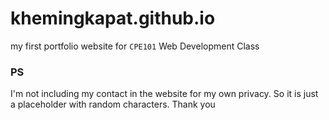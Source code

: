 # khemingkapat.github.io
my first portfolio website for `CPE101` Web Development Class

### PS
I'm not including my contact in the website for my own privacy. So it is just a placeholder with random characters. Thank you
